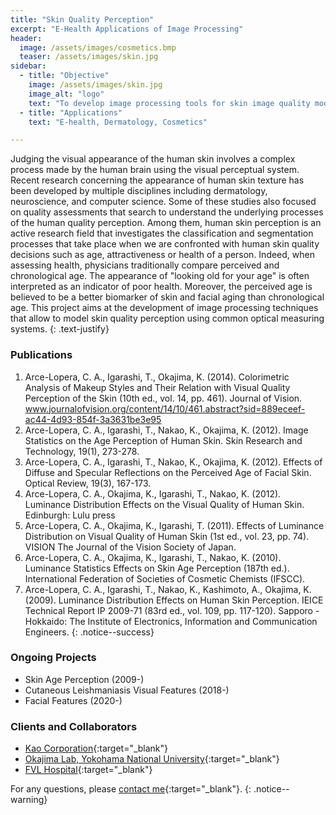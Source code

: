 ```yaml
---
title: "Skin Quality Perception"
excerpt: "E-Health Applications of Image Processing"
header:
  image: /assets/images/cosmetics.bmp
  teaser: /assets/images/skin.jpg
sidebar:
  - title: "Objective"
    image: /assets/images/skin.jpg
    image_alt: "logo"
    text: "To develop image processing tools for skin image quality modelling"
  - title: "Applications"
    text: "E-health, Dermatology, Cosmetics"

---
```


Judging the visual appearance of the human skin involves a complex process made
by the human brain using the visual perceptual system. Recent research concerning the
appearance of human skin texture has been developed by multiple disciplines including
dermatology, neuroscience, and computer science. Some of these studies also
focused on quality assessments that search to understand the underlying processes of the
human quality perception. Among them, human skin perception is an active research
field that investigates the classification and segmentation processes that take place when
we are confronted with human skin quality decisions such as age, attractiveness or
health of a person. Indeed, when assessing health, physicians traditionally compare
perceived and chronological age. The appearance of "looking old for your age" is often
interpreted as an indicator of poor health. Moreover, the perceived age is believed
to be a better biomarker of skin and facial aging than chronological age. This project aims
at the development of image processing techniques that allow to model skin quality perception
using common optical measuring systems.
{: .text-justify}

### Publications
1.	Arce-Lopera, C. A., Igarashi, T., Okajima, K. (2014). Colorimetric Analysis of Makeup Styles and Their Relation with Visual Quality Perception of the Skin (10th ed., vol. 14, pp. 461). Journal of Vision. www.journalofvision.org/content/14/10/461.abstract?sid=889eceef-ac44-4d93-854f-3a3631be3e95
2.  Arce-Lopera, C. A., Igarashi, T., Nakao, K., Okajima, K. (2012). Image Statistics on the Age Perception of Human Skin. Skin Research and Technology, 19(1), 273-278.
3.  Arce-Lopera, C. A., Igarashi, T., Nakao, K., Okajima, K. (2012). Effects of Diffuse and Specular Reflections on the Perceived Age of Facial Skin. Optical Review, 19(3), 167-173.
4.  Arce-Lopera, C. A., Okajima, K., Igarashi, T., Nakao, K. (2012). Luminance Distribution Effects on the Visual Quality of Human Skin. Edinburgh: Lulu press
5.  Arce-Lopera, C. A., Okajima, K., Igarashi, T. (2011). Effects of Luminance Distribution on Visual Quality of Human Skin (1st ed., vol. 23, pp. 74). VISION The Journal of the Vision Society of Japan.
6.  Arce-Lopera, C. A., Okajima, K., Igarashi, T., Nakao, K. (2010). Luminance Statistics Effects on Skin Age Perception (187th ed.). International Federation of Societies of Cosmetic Chemists (IFSCC).
7.  Arce-Lopera, C. A., Igarashi, T., Nakao, K., Kashimoto, A., Okajima, K. (2009). Luminance Distribution Effects on Human Skin Perception. IEICE Technical Report IP 2009-71 (83rd ed., vol. 109, pp. 117-120). Sapporo - Hokkaido: The Institute of Electronics, Information and Communication Engineers.
{: .notice--success}

### Ongoing Projects
- Skin Age Perception (2009-)
- Cutaneous Leishmaniasis Visual Features (2018-)
- Facial Features (2020-)

### Clients and Collaborators
- [Kao Corporation](https://www.kao.com/global/en/research-development/){:target="_blank"}
- [Okajima Lab, Yokohama National University](http://www.okajima-lab.ynu.ac.jp/){:target="_blank"}
- [FVL Hospital](https://valledellili.org/en/){:target="_blank"}

For any questions, please [contact me](https://forms.gle/63NYpG1siX6E4KGj8){:target="_blank"}.
{: .notice--warning}